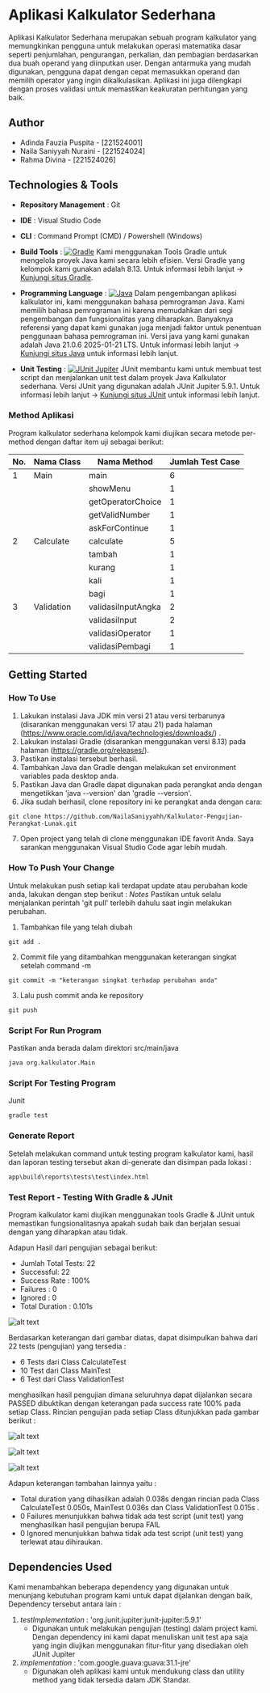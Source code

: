 # Aplikasi Kalkulator Sederhana
Aplikasi Kalkulator Sederhana merupakan sebuah program kalkulator yang memungkinkan pengguna untuk melakukan operasi matematika dasar seperti penjumlahan, pengurangan, perkalian, dan pembagian berdasarkan dua buah operand yang diinputkan user. Dengan antarmuka yang mudah digunakan, pengguna dapat dengan cepat memasukkan operand dan memilih operator yang ingin dikalkulasikan. Aplikasi ini juga dilengkapi dengan proses validasi untuk memastikan keakuratan perhitungan yang baik.


## Author 
* Adinda Fauzia Puspita - [221524001]
* Naila Saniyyah Nuraini - [221524024]
* Rahma Divina - [221524026]

## Technologies & Tools 
* **Repository Management** : Git
* **IDE** : Visual Studio Code
* **CLI** : Command Prompt (CMD) / Powershell (Windows)
* **Build Tools** : [![Gradle](https://img.shields.io/badge/Gradle-8.13-blue)](https://gradle.org/)
  Kami menggunakan Tools Gradle untuk mengelola proyek Java kami secara lebih efisien. 
  Versi Gradle yang kelompok kami gunakan adalah 8.13. 
  Untuk informasi lebih lanjut -> [Kunjungi situs Gradle](https://gradle.org/).

* **Programming Language** : [![Java](https://img.shields.io/badge/Java-21.0.6%202025--01--21%20LTS-red)](https://www.java.com/)
  Dalam pengembangan aplikasi kalkulator ini, kami menggunakan bahasa pemrograman Java. 
  Kami memilih bahasa pemrograman ini karena memudahkan dari segi pengembangan dan fungsionalitas yang diharapkan. Banyaknya referensi yang dapat kami gunakan juga menjadi faktor untuk penentuan penggunaan bahasa pemrograman ini.
  Versi java yang kami gunakan adalah Java 21.0.6 2025-01-21 LTS. 
  Untuk informasi lebih lanjut -> [Kunjungi situs Java](https://www.java.com/) untuk informasi lebih lanjut.

* **Unit Testing** : [![JUnit Jupiter](https://img.shields.io/badge/JUnit%20Jupiter-5.9.1-green)](https://junit.org/)
  JUnit membantu kami untuk membuat test script dan menjalankan unit test dalam proyek Java Kalkulator sederhana. 
  Versi JUnit yang digunakan adalah JUnit Jupiter 5.9.1. 
  Untuk informasi lebih lanjut -> [Kunjungi situs JUnit](https://junit.org/) untuk informasi lebih lanjut.

### Method Aplikasi
Program kalkulator sederhana kelompok kami diujikan secara metode per-method dengan daftar item uji sebagai berikut:

| No. | Nama Class          | Nama Method         | Jumlah Test Case |
| --- | ------------------- | ------------------- | ---------------- |
| 1   | Main                | main                | 6                |
|     |                     | showMenu            | 1                |
|     |                     | getOperatorChoice   | 1                |
|     |                     | getValidNumber      | 1                |
|     |                     | askForContinue      | 1                |
| 2   | Calculate           | calculate           | 5                |
|     |                     | tambah              | 1                |
|     |                     | kurang              | 1                |
|     |                     | kali                | 1                |
|     |                     | bagi                | 1                |
| 3   | Validation          | validasiInputAngka  | 2                |
|     |                     | validasiInput       | 2                |
|     |                     | validasiOperator    | 1                |
|     |                     | validasiPembagi     | 1                |

## Getting Started 
### How To Use
1. Lakukan instalasi Java JDK min versi 21 atau versi terbarunya (disarankan menggunakan versi 17 atau 21) pada halaman (https://www.oracle.com/id/java/technologies/downloads/) .
2. Lakukan instalasi Gradle (disarankan menggunakan versi 8.13) pada halaman (https://gradle.org/releases/).
3. Pastikan instalasi tersebut berhasil.
4. Tambahkan Java dan Gradle dengan melakukan set environment variables pada desktop anda.
5. Pastikan Java dan Gradle dapat digunakan pada perangkat anda dengan mengetikkan 'java --version' dan 'gradle --version'.
6. Jika sudah berhasil, clone repository ini ke perangkat anda dengan cara:
```
git clone https://github.com/NailaSaniyyahh/Kalkulator-Pengujian-Perangkat-Lunak.git
```
7. Open project yang telah di clone menggunakan IDE favorit Anda. Saya sarankan menggunakan Visual Studio Code agar lebih mudah.

### How To Push Your Change
Untuk melakukan push setiap kali terdapat update atau perubahan kode anda, lakukan dengan step berikut : 
*Notes* Pastikan untuk selalu menjalankan perintah 'git pull' terlebih dahulu saat ingin melakukan perubahan.

1. Tambahkan file yang telah diubah 
```
git add .
```
2. Commit file yang ditambahkan menggunakan keterangan singkat setelah command -m 
```
git commit -m "keterangan singkat terhadap perubahan anda"
```
3. Lalu push commit anda ke repository 
```
git push 
```

### Script For Run Program
Pastikan anda berada dalam direktori src/main/java
```
java org.kalkulator.Main 
```
### Script For Testing Program   
Junit
```
gradle test
```

### Generate Report
Setelah melakukan command untuk testing program kalkulator kami, hasil dan laporan testing tersebut akan di-generate dan disimpan pada lokasi :
```
app\build\reports\tests\test\index.html
```

### Test Report - Testing With Gradle & JUnit
Program kalkulator kami diujikan menggunakan tools Gradle & JUnit untuk memastikan fungsionalitasnya apakah sudah baik dan berjalan sesuai dengan yang diharapkan atau tidak. 

Adapun Hasil dari pengujian sebagai berikut:

  - Jumlah Total Tests: 22
  - Successful: 22
  - Success Rate : 100%
  - Failures : 0
  - Ignored : 0
  - Total Duration : 0.101s

  ![alt text](image.png)

Berdasarkan keterangan dari gambar diatas, dapat disimpulkan bahwa dari 22 tests (pengujian) yang tersedia :

  - 6 Tests dari Class CalculateTest
  - 10 Test dari Class MainTest
  - 6 Test dari Class ValidationTest

menghasilkan hasil pengujian dimana seluruhnya dapat dijalankan secara PASSED dibuktikan dengan keterangan pada success rate 100% pada setiap Class. Rincian pengujian pada setiap Class ditunjukkan pada gambar berikut :

![alt text](image-1.png)

![alt text](image-2.png)

![alt text](image-3.png)

Adapun keterangan tambahan lainnya yaitu :

 - Total duration yang dihasilkan adalah 0.038s dengan rincian pada Class CalculateTest 0.050s, MainTest 0.036s dan Class ValidationTest 0.015s	.
 - 0 Failures menunjukkan bahwa tidak ada test script (unit test) yang menghasilkan hasil pengujian berupa FAIL
 - 0 Ignored menunjukkan bahwa tidak ada test script (unit test) yang terlewat atau dihiraukan.

## Dependencies Used

Kami menambahkan beberapa dependency yang digunakan untuk menunjang kebutuhan program kami untuk dapat dijalankan dengan baik, Dependency tersebut antara lain : 
1. *testImplementation* : 'org.junit.jupiter:junit-jupiter:5.9.1'
    - Digunakan untuk melakukan pengujian (testing) dalam project kami. Dengan dependency ini kami dapat menuliskan unit test apa saja yang ingin diujikan menggunakan fitur-fitur yang disediakan oleh JUnit Jupiter
2. *implementation* : 'com.google.guava:guava:31.1-jre'
    - Digunakan oleh aplikasi kami untuk mendukung class dan utility method yang tidak tersedia dalam JDK Standar. 
